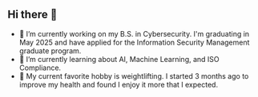 ## Hi there 👋

- 🔭 I’m currently working on my B.S. in Cybersecurity. I'm graduating in May 2025 and have applied for the Information Security Management graduate program.
- 🌱 I’m currently learning about AI, Machine Learning, and ISO Compliance.
- 👯 My current favorite hobby is weightlifting. I started 3 months ago to improve my health and found I enjoy it more that I expected.
